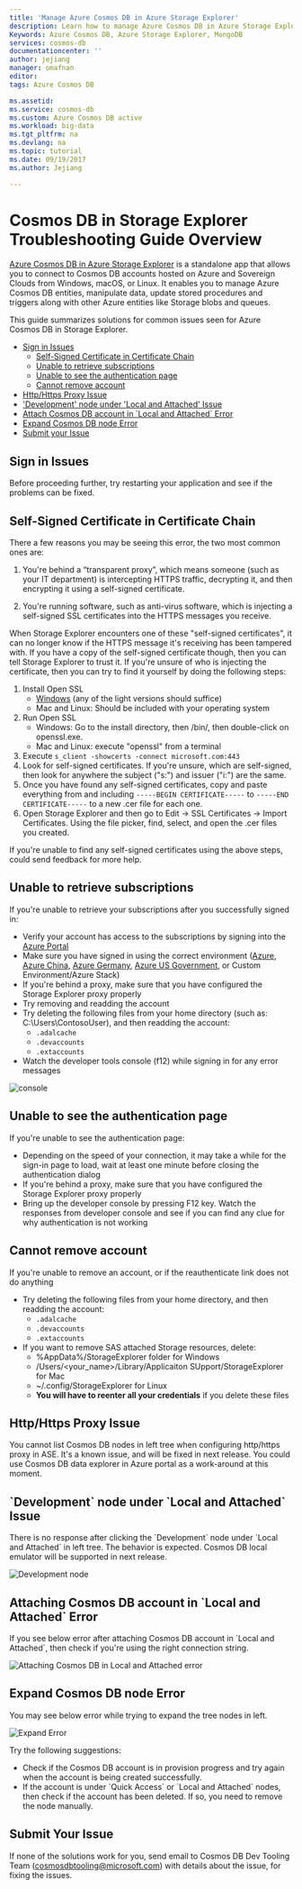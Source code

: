 ```yaml
---
title: 'Manage Azure Cosmos DB in Azure Storage Explorer'
description: Learn how to manage Azure Cosmos DB in Azure Storage Explorer.
Keywords: Azure Cosmos DB, Azure Storage Explorer, MongoDB
services: cosmos-db
documentationcenter: ''
author: jejiang 
manager: omafnan
editor: 
tags: Azure Cosmos DB

ms.assetid: 
ms.service: cosmos-db
ms.custom: Azure Cosmos DB active
ms.workload: big-data
ms.tgt_pltfrm: na
ms.devlang: na
ms.topic: tutorial
ms.date: 09/19/2017
ms.author: Jejiang 

---
```



# Cosmos DB in Storage Explorer Troubleshooting Guide Overview

[Azure Cosmos DB in Azure Storage Explorer](https://docs.microsoft.com/en-us/azure/cosmos-db/storage-explorer) is a standalone app that allows you to connect to Cosmos DB accounts hosted on Azure and Sovereign Clouds from Windows, macOS, or Linux. It enables you to manage Azure Cosmos DB entities, manipulate data, update stored procedures and triggers along with other Azure entities like Storage blobs and queues.

This guide summarizes solutions for common issues seen for Azure Cosmos DB in Storage Explorer.

- [Sign in Issues](https://github.com/CawaMS/StorageExplorerTroubleshootingGuide/blob/master/se-troubleshooting-guide.md#sign-in-issues)
  - [Self-Signed Certificate in Certificate Chain](https://github.com/CawaMS/StorageExplorerTroubleshootingGuide/blob/master/se-troubleshooting-guide.md#self-signed-certificate-in-certificate-chain)
  - [Unable to retrieve subscriptions](https://github.com/CawaMS/StorageExplorerTroubleshootingGuide/blob/master/se-troubleshooting-guide.md#unable-to-retrieve-subscriptions)
  - [Unable to see the authentication page](https://github.com/CawaMS/StorageExplorerTroubleshootingGuide/blob/master/se-troubleshooting-guide.md#unable-to-see-auth-page)
  - [Cannot remove account](https://github.com/CawaMS/StorageExplorerTroubleshootingGuide/blob/master/se-troubleshooting-guide.md#unable-to-remove-account)
- [Http/Https Proxy Issue](https://github.com/CawaMS/StorageExplorerTroubleshootingGuide/blob/master/se-troubleshooting-guide.md#proxy-issue)
- ['Development' node under 'Local and Attached' Issue](https://github.com/CawaMS/StorageExplorerTroubleshootingGuide/blob/master/se-troubleshooting-guide.md#development-node)
- [Attach Cosmos DB account in \`Local and Attached\` Error](https://github.com/CawaMS/StorageExplorerTroubleshootingGuide/blob/master/se-troubleshooting-guide.md#attaching)
- [Expand Cosmos DB node Error](https://github.com/CawaMS/StorageExplorerTroubleshootingGuide/blob/master/se-troubleshooting-guide.md#expand-node)
- [Submit your Issue ](https://github.com/CawaMS/StorageExplorerTroubleshootingGuide/blob/master/se-troubleshooting-guide.md#submit-issues)

## Sign in Issues

Before proceeding further, try restarting your application and see if the problems can be fixed.

## Self-Signed Certificate in Certificate Chain

There a few reasons you may be seeing this error, the two most common ones are:

1. You're behind a “transparent proxy”, which means someone (such as your IT department) is intercepting HTTPS traffic, decrypting it, and then encrypting it using a self-signed certificate.

2. You're running software, such as anti-virus software, which is injecting a self-signed SSL certificates into the HTTPS messages you receive.

When Storage Explorer encounters one of these "self-signed certificates", it can no longer know if the HTTPS message it's receiving has been tampered with. If you have a copy of the self-signed certificate though, then you can tell Storage Explorer to trust it. If you're unsure of who is injecting the certificate, then you can try to find it yourself by doing the following steps:

1. Install Open SSL
     - [Windows](https://slproweb.com/products/Win32OpenSSL.html) (any of the light versions should suffice)
     - Mac and Linux: Should be included with your operating system
2. Run Open SSL
    - Windows: Go to the install directory, then /bin/, then double-click on openssl.exe.
    - Mac and Linux: execute "openssl" from a terminal
3. Execute `s_client -showcerts -connect microsoft.com:443`
4. Look for self-signed certificates. If you're unsure, which are self-signed, then look for anywhere the subject ("s:") and issuer ("i:") are the same.
5.	Once you have found any self-signed certificates, copy and paste everything from and including `-----BEGIN CERTIFICATE-----` to `-----END CERTIFICATE-----` to a new .cer file for each one.
6.	Open Storage Explorer and then go to Edit -> SSL Certificates -> Import Certificates. Using the file picker, find, select, and open the .cer files you created.

If you're unable to find any self-signed certificates using the above steps, could send feedback for more help.

## Unable to retrieve subscriptions

If you're unable to retrieve your subscriptions after you successfully signed in:

- Verify your account has access to the subscriptions by signing into the [Azure Portal](http://portal.azure.com/)
- Make sure you have signed in using the correct environment ([Azure](http://portal.azure.com/), [Azure China](https://portal.azure.cn/), [Azure Germany](https://portal.microsoftazure.de/), [Azure US Government](http://portal.azure.us/), or Custom Environment/Azure Stack)
- If you're behind a proxy, make sure that you have configured the Storage Explorer proxy properly
- Try removing and readding the account
- Try deleting the following files from your home directory (such as: C:\Users\ContosoUser), and then readding the account:
  - `.adalcache`
  - `.devaccounts`
  - `.extaccounts`
- Watch the developer tools console (f12) while signing in for any error messages

![console](./media/troubleshoot-cosmosdb-in-storage-explorer/console.png)

## Unable to see the authentication page

If you're unable to see the authentication page:

- Depending on the speed of your connection, it may take a while for the sign-in page to load, wait at least one minute before closing the authentication dialog
- If you're behind a proxy, make sure that you have configured the Storage Explorer proxy properly
- Bring up the developer console by pressing F12 key. Watch the responses from developer console and see if you can find any clue for why authentication is not working

## Cannot remove account

If you're unable to remove an account, or if the reauthenticate link does not do anything

- Try deleting the following files from your home directory, and then readding the account:
  - `.adalcache`
  - `.devaccounts`
  - `.extaccounts`
- If you want to remove SAS attached Storage resources, delete:
  - %AppData%/StorageExplorer folder for Windows
  - /Users/<your_name>/Library/Applicaiton SUpport/StorageExplorer for Mac
  - ~/.config/StorageExplorer for Linux
  - **You will have to reenter all your credentials** if you delete these files


## Http/Https Proxy Issue

You cannot list Cosmos DB nodes in left tree when configuring http/https proxy in ASE. It's a known issue, and will be fixed in next release. You could use Cosmos DB data explorer in Azure portal as a work-around at this moment. 

## \`Development\` node under \`Local and Attached\` Issue

There is no response after clicking the \`Development\` node under \`Local and Attached\` in left tree.  The behavior is expected. Cosmos DB local emulator will be supported in next release.

![Development node](./media/troubleshoot-cosmosdb-in-storage-explorer/development.png)

## Attaching Cosmos DB account in \`Local and Attached\` Error

If you see below error after attaching Cosmos DB account in \`Local and Attached\`, then check if you're using the right connection string.

![Attaching Cosmos DB in Local and Attached error](./media/troubleshoot-cosmosdb-in-storage-explorer/attached-error.png)

## Expand Cosmos DB node Error

You may see below error while trying to expand the tree nodes in left. 

![Expand Error](./media/troubleshoot-cosmosdb-in-storage-explorer/expand-error.png)

Try the following suggestions:

- Check if the Cosmos DB account is in provision progress and try again when the account is being created successfully.
- If the account is under \`Quick Access\` or \`Local and Attached\` nodes, then check if the account has been deleted. If so, you need to remove the node manually.

## Submit Your Issue 

If none of the solutions work for you, send email to Cosmos DB Dev Tooling Team ([cosmosdbtooling@microsoft.com](mailto:cosmosdbtooling@microsoft.com)) with details about the issue, for fixing the issues.

